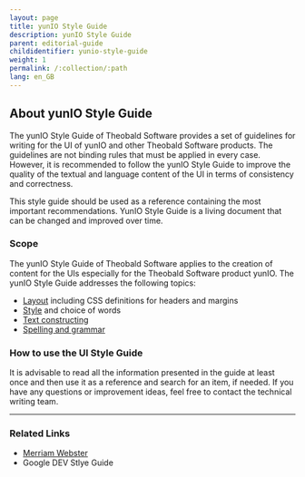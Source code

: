 ```yaml
---
layout: page
title: yunIO Style Guide
description: yunIO Style Guide
parent: editorial-guide
childidentifier: yunio-style-guide
weight: 1
permalink: /:collection/:path
lang: en_GB
---
```


## About yunIO Style Guide

The yunIO Style Guide of Theobald Software provides a set of guidelines for writing for the UI of yunIO and other Theobald Software products. The guidelines are not binding rules that must be applied in every case. However, it is recommended to follow the yunIO Style Guide to improve the quality of the textual and language content of the UI in terms of consistency and correctness.


This style guide should be used as a reference containing the most important recommendations. YunIO Style Guide is a living document that can be changed and improved over time.



### Scope
The yunIO Style Guide of Theobald Software applies to the creation of content for the UIs especially for the Theobald Software product yunIO. 
The yunIO Style Guide addresses the following topics: 
- [Layout](./yunio-style-guide/layout) including CSS definitions for headers and margins 
- [Style](./yunio-style-guide/style) and choice of words 
- [Text constructing](./yunio-style-guide/text-constructing)
- [Spelling and grammar](./yunio-style-guide/spelling-and-grammar)


### How to use the UI Style Guide
It is advisable to read all the information presented in the guide at least once and then use it as a reference and search for an item, if needed. 
If you have any questions or improvement ideas, feel free to contact the technical writing team. 

***
### Related Links
- [Merriam Webster](https://www.merriam-webster.com)
- Google DEV Stlye Guide
